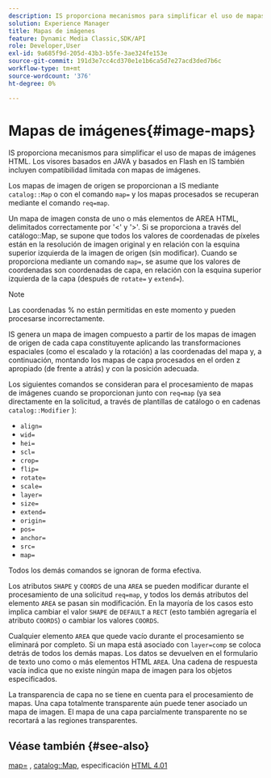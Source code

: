 ```yaml
---
description: IS proporciona mecanismos para simplificar el uso de mapas de imágenes HTML. Los visores basados en JAVA y basados en Flash en IS también incluyen compatibilidad limitada con mapas de imágenes.
solution: Experience Manager
title: Mapas de imágenes
feature: Dynamic Media Classic,SDK/API
role: Developer,User
exl-id: 9a685f9d-205d-43b3-b5fe-3ae324fe153e
source-git-commit: 191d3e7cc4cd370e1e1b6ca5d7e27acd3ded7b6c
workflow-type: tm+mt
source-wordcount: '376'
ht-degree: 0%

---
```


# Mapas de imágenes{#image-maps}

IS proporciona mecanismos para simplificar el uso de mapas de imágenes HTML. Los visores basados en JAVA y basados en Flash en IS también incluyen compatibilidad limitada con mapas de imágenes.

Los mapas de imagen de origen se proporcionan a IS mediante `catalog::Map` o con el comando `map=` y los mapas procesados se recuperan mediante el comando `req=map`.

Un mapa de imagen consta de uno o más elementos de AREA HTML, delimitados correctamente por &#39;&lt;&#39; y &#39;>&#39;. Si se proporciona a través del catálogo::Map, se supone que todos los valores de coordenadas de píxeles están en la resolución de imagen original y en relación con la esquina superior izquierda de la imagen de origen (sin modificar). Cuando se proporciona mediante un comando `map=`, se asume que los valores de coordenadas son coordenadas de capa, en relación con la esquina superior izquierda de la capa (después de `rotate=` y `extend=`).

>[!NOTE]
>
>Las coordenadas % no están permitidas en este momento y pueden procesarse incorrectamente.

IS genera un mapa de imagen compuesto a partir de los mapas de imagen de origen de cada capa constituyente aplicando las transformaciones espaciales (como el escalado y la rotación) a las coordenadas del mapa y, a continuación, montando los mapas de capa procesados en el orden z apropiado (de frente a atrás) y con la posición adecuada.

Los siguientes comandos se consideran para el procesamiento de mapas de imágenes cuando se proporcionan junto con `req=map` (ya sea directamente en la solicitud, a través de plantillas de catálogo o en cadenas `catalog::Modifier` ):

* `align=`
* `wid=`
* `hei=`
* `scl=`
* `crop=`
* `flip=`
* `rotate=`
* `scale=`
* `layer=`
* `size=`
* `extend=`
* `origin=`
* `pos=`
* `anchor=`
* `src=`
* `map=`

Todos los demás comandos se ignoran de forma efectiva.

Los atributos `SHAPE` y `COORDS` de una `AREA` se pueden modificar durante el procesamiento de una solicitud `req=map`, y todos los demás atributos del elemento `AREA` se pasan sin modificación. En la mayoría de los casos esto implica cambiar el valor `SHAPE` de `DEFAULT` a `RECT` (esto también agregaría el atributo `COORDS`) o cambiar los valores `COORDS`.

Cualquier elemento `AREA` que quede vacío durante el procesamiento se eliminará por completo. Si un mapa está asociado con `layer=comp` se coloca detrás de todos los demás mapas. Los datos se devuelven en el formulario de texto uno como o más elementos HTML `AREA`. Una cadena de respuesta vacía indica que no existe ningún mapa de imagen para los objetos especificados.

La transparencia de capa no se tiene en cuenta para el procesamiento de mapas. Una capa totalmente transparente aún puede tener asociado un mapa de imagen. El mapa de una capa parcialmente transparente no se recortará a las regiones transparentes.

## Véase también {#see-also}

[map=](../../../../../is-api/http-ref/image-serving-api-ref/c-http-protocol-reference/c-command-reference/r-map.md#reference-8f96545f196b4b7caa616e15c2363f06) ,  [catalog::Map](/help/aem-is-ir-api/is-api/image-catalog/image-serving-api-ref/c-image-catalog-reference/c-image-svg-data-reference/c-image-data-reference/r-map-cat.md), especificación  [HTML 4.01](https://www.w3.org/TR/html401/)
